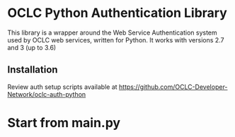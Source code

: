 OCLC Python Authentication Library
==================================

This library is a wrapper around the Web Service Authentication system used by OCLC web services, written for Python. It works with versions 2.7 and 3 (up to 3.6)

Installation
------------
Review auth setup scripts available at https://github.com/OCLC-Developer-Network/oclc-auth-python


Start from main.py
====================

